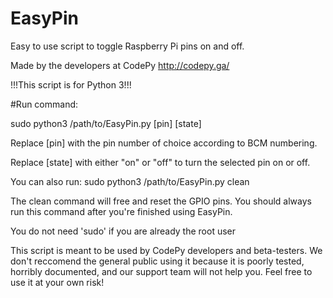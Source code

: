 # EasyPin
Easy to use script to toggle Raspberry Pi pins on and off.

Made by the developers at CodePy
http://codepy.ga/

!!!This script is for Python 3!!!

#Run command:

sudo python3 /path/to/EasyPin.py [pin] [state]

Replace [pin] with the pin number of choice according to BCM numbering.

Replace [state] with either "on" or "off" to turn the selected pin on or off.


You can also run:
sudo python3 /path/to/EasyPin.py clean

The clean command will free and reset the GPIO pins. You should always run this command after you're finished using EasyPin.

You do not need 'sudo' if you are already the root user

This script is meant to be used by CodePy developers and beta-testers. We don't reccomend the general public using it because it is poorly tested, horribly documented, and our support team will not help you. Feel free to use it at your own risk!
